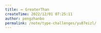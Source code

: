 ```yaml
---
title: ➖ GreaterThan
createTime: 2022/12/01 07:25:11
author: pengzhanbo
permalink: /note/type-challenges/yu87eizl/
---
```

